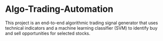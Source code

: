 # Algo-Trading-Automation
This project is an end-to-end algorithmic trading signal generator that uses technical indicators and a machine learning classifier (SVM) to identify buy and sell opportunities for selected stocks.
